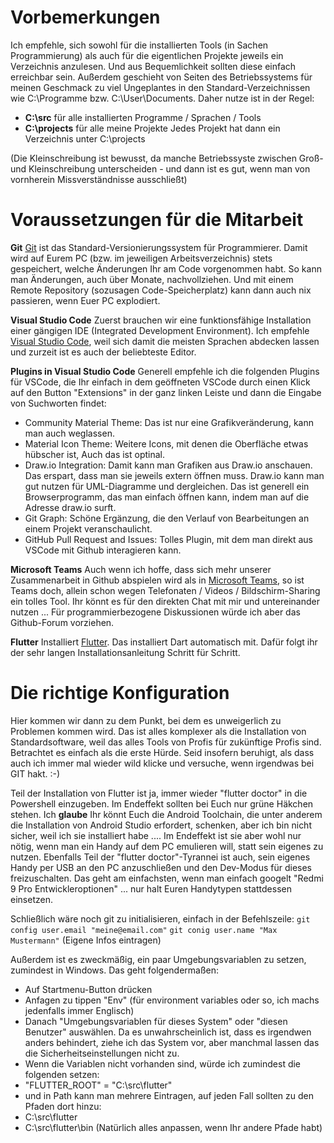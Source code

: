 # Vorbemerkungen
Ich empfehle, sich sowohl für die installierten Tools (in Sachen Programmierung) als auch für die eigentlichen Projekte jeweils ein Verzeichnis anzulesen. Und aus Bequemlichkeit sollten diese einfach erreichbar sein. Außerdem geschieht von Seiten des Betriebssystems für meinen Geschmack zu viel Ungeplantes in den Standard-Verzeichnissen wie C:\Programme bzw. C:\User\Documents. Daher nutze ist in der Regel:
- **C:\src** für alle installierten Programme / Sprachen / Tools
- **C:\projects** für alle meine Projekte
Jedes Projekt hat dann ein Verzeichnis unter C:\projects

(Die Kleinschreibung ist bewusst, da manche Betriebssyste zwischen Groß- und Kleinschreibung unterscheiden - und dann ist es gut, wenn man von vornherein Missverständnisse ausschließt)

# Voraussetzungen für die Mitarbeit
**Git**
[Git](https://git-scm.com/) ist das Standard-Versionierungssystem für Programmierer. Damit wird auf Eurem PC (bzw. im jeweiligen Arbeitsverzeichnis) stets gespeichert, welche Änderungen Ihr am Code vorgenommen habt. So kann man Änderungen, auch über Monate, nachvollziehen. Und mit einem Remote Repository (sozusagen Code-Speicherplatz) kann dann auch nix passieren, wenn Euer PC explodiert.

**Visual Studio Code**
Zuerst brauchen wir eine funktionsfähige Installation einer gängigen IDE (Integrated Development Environment). Ich empfehle [Visual Studio Code](https://code.visualstudio.com/), weil sich damit die meisten Sprachen abdecken lassen und zurzeit ist es auch der beliebteste Editor.

**Plugins in Visual Studio Code**
Generell empfehle ich die folgenden Plugins für VSCode, die Ihr einfach in dem geöffneten VSCode durch einen Klick auf den Button "Extensions" in der ganz linken Leiste und dann die Eingabe von Suchworten findet:
- Community Material Theme: Das ist nur eine Grafikveränderung, kann man auch weglassen.
- Material Icon Theme: Weitere Icons, mit denen die Oberfläche etwas hübscher ist, Auch das ist optinal.
- Draw.io Integration: Damit kann man Grafiken aus Draw.io anschauen. Das erspart, dass man sie jeweils extern öffnen muss. Draw.io kann man gut nutzen für UML-Diagramme und dergleichen. Das ist generell ein Browserprogramm, das man einfach öffnen kann, indem man auf die Adresse draw.io surft.
- Git Graph: Schöne Ergänzung, die den Verlauf von Bearbeitungen an einem Projekt veranschaulicht.
- GitHub Pull Request and Issues: Tolles Plugin, mit dem man direkt aus VSCode mit Github interagieren kann.

**Microsoft Teams**
Auch wenn ich hoffe, dass sich mehr unserer Zusammenarbeit in Github abspielen wird als in [Microsoft Teams](https://www.microsoft.com/de-de/microsoft-teams/group-chat-software), so ist Teams doch, allein schon wegen Telefonaten / Videos / Bildschirm-Sharing ein tolles Tool. Ihr könnt es für den direkten Chat mit mir und untereinander nutzen ... Für programmierbezogene Diskussionen würde ich aber das Github-Forum vorziehen.

**Flutter**
Installiert [Flutter](https://flutter.dev/). Das installiert Dart automatisch mit. Dafür folgt ihr der sehr langen Installationsanleitung Schritt für Schritt.

# Die richtige Konfiguration
Hier kommen wir dann zu dem Punkt, bei dem es unweigerlich zu Problemen kommen wird. Das ist alles komplexer als die Installation von Standardsoftware, weil das alles Tools von Profis für zukünftige Profis sind. Betrachtet es einfach als die erste Hürde. Seid insofern beruhigt, als dass auch ich immer mal wieder wild klicke und versuche, wenn irgendwas bei GIT hakt. :-)

Teil der Installation von Flutter ist ja, immer wieder "flutter doctor" in die Powershell einzugeben. Im Endeffekt sollten bei Euch nur grüne Häkchen stehen. Ich **glaube** Ihr könnt Euch die Android Toolchain, die unter anderem die Installation von Android Studio erfordert, schenken, aber ich bin nicht sicher, weil ich sie installiert habe .... Im Endeffekt ist sie aber wohl nur nötig, wenn man ein Handy auf dem PC emulieren will, statt sein eigenes zu nutzen. Ebenfalls Teil der "flutter doctor"-Tyrannei ist auch, sein eigenes Handy per USB an den PC anzuschließen und den Dev-Modus für dieses freizuschalten. Das geht am einfachsten, wenn man einfach googelt "Redmi 9 Pro Entwickleroptionen" ... nur halt Euren Handytypen stattdessen einsetzen.

Schließlich wäre noch git zu initialisieren, einfach in der Befehlszeile:
`git config user.email "meine@email.com"`
`git conig user.name "Max Mustermann"`
(Eigene Infos eintragen)

Außerdem ist es zweckmäßig, ein paar Umgebungsvariablen zu setzen, zumindest in Windows. Das geht folgendermaßen:
- Auf Startmenu-Button drücken
- Anfagen zu tippen "Env" (für environment variables oder so, ich machs jedenfalls immer Englisch)
- Danach "Umgebungsvariablen für dieses System" oder "diesen Benutzer" auswählen. Da es unwahrscheinlich ist, dass es irgendwen anders behindert, ziehe ich das System vor, aber manchmal lassen das die Sicherheitseinstellungen nicht zu.
- Wenn die Variablen nicht vorhanden sind, würde ich zumindest die folgenden setzen:
- "FLUTTER_ROOT" = "C:\src\flutter"
- und in Path kann man mehrere Eintragen, auf jeden Fall sollten zu den Pfaden dort hinzu:
- C:\src\flutter
- C:\src\flutter\bin
(Natürlich alles anpassen, wenn Ihr andere Pfade habt)

